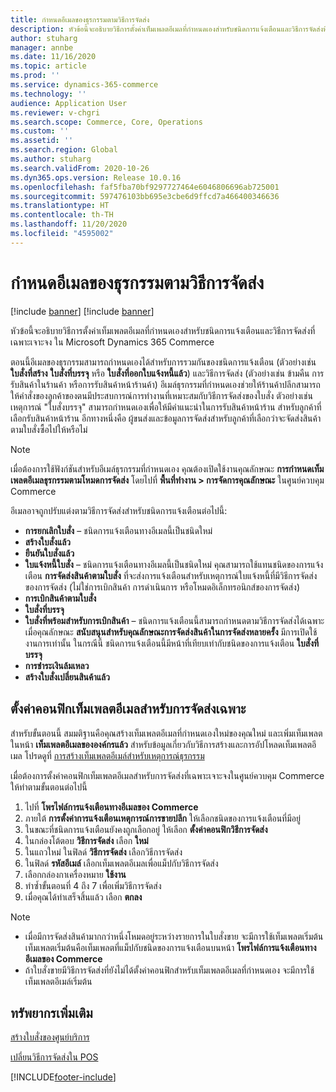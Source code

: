 ```yaml
---
title: กำหนดอีเมลของธุรกรรมตามวิธีการจัดส่ง
description: หัวข้อนี้จะอธิบายวิธีการตั้งค่าเท็มเพลตอีเมลที่กำหนดเองสำหรับชนิดการแจ้งเตือนและวิธีการจัดส่งที่เฉพาะเจาะจง ใน Microsoft Dynamics 365 Commerce
author: stuharg
manager: annbe
ms.date: 11/16/2020
ms.topic: article
ms.prod: ''
ms.service: dynamics-365-commerce
ms.technology: ''
audience: Application User
ms.reviewer: v-chgri
ms.search.scope: Commerce, Core, Operations
ms.custom: ''
ms.assetid: ''
ms.search.region: Global
ms.author: stuharg
ms.search.validFrom: 2020-10-26
ms.dyn365.ops.version: Release 10.0.16
ms.openlocfilehash: faf5fba70bf9297727464e6046806696ab725001
ms.sourcegitcommit: 597476103bb695e3cbe6d9ffcd7a466400346636
ms.translationtype: HT
ms.contentlocale: th-TH
ms.lasthandoff: 11/20/2020
ms.locfileid: "4595002"
---
```

# <a name="customize-transactional-emails-by-mode-of-delivery"></a>กำหนดอีเมลของธุรกรรมตามวิธีการจัดส่ง

[!include [banner](includes/banner.md)]
[!include [banner](includes/preview-banner.md)]

หัวข้อนี้จะอธิบายวิธีการตั้งค่าเท็มเพลตอีเมลที่กำหนดเองสำหรับชนิดการแจ้งเตือนและวิธีการจัดส่งที่เฉพาะเจาะจง ใน Microsoft Dynamics 365 Commerce

ตอนนี้อีเมลของธุรกรรมสามารถกำหนดเองได้สำหรับการรวมกันของชนิดการแจ้งเตือน (ตัวอย่างเช่น **ใบสั่งที่สร้าง** **ใบสั่งที่บรรจุ** หรือ  **ใบสั่งที่ออกใบแจ้งหนี้แล้ว**) และวิธีการจัดส่ง (ตัวอย่างเช่น ข้ามคืน การรับสินค้าในร้านค้า หรือการรับสินค้าหน้าร้านค้า) อีเมล์ธุรกรรมที่กำหนดเองช่วยให้ร้านค้าปลีกสามารถให้คำสั่งของลูกค้าของตนมีประสบการณ์การทำงานที่เหมาะสมกับวิธีการจัดส่งของใบสั่ง ตัวอย่างเช่น เหตุการณ์ "ใบสั่งบรรจุ" สามารถกำหนดเองเพื่อให้มีคำแนะนำในการรับสินค้าหน้าร้าน สำหรับลูกค้าที่เลือกรับสินค้าหน้าร้าน อีกทางหนึ่งคือ ผู้ขนส่งและข้อมูลการจัดส่งสำหรับลูกค้าที่เลือกว่าจะจัดส่งสินค้าตามใบสั่งซื้อไปให้หรือไม่

> [!NOTE]
> เมื่อต้องการใช้ฟังก์ชันสำหรับอีเมล์ธุรกรรมที่กำหนดเอง คุณต้องเปิดใช้งานคุณลักษณะ **การกำหนดเท็มเพลตอีเมลธุรกรรมตามโหมดการจัดส่ง** โดยไปที่ **พื้นที่ทำงาน \> การจัดการคุณลักษณะ** ในศูนย์ควบคุม Commerce

อีเมลอาจถูกปรับแต่งตามวิธีการจัดส่งสำหรับชนิดการแจ้งเตือนต่อไปนี้:

- **การยกเลิกใบสั่ง** – ชนิดการแจ้งเตือนทางอีเมลนี้เป็นชนิดใหม่
- **สร้างใบสั่งแล้ว**
- **ยืนยันใบสั่งแล้ว**
- **ใบแจ้งหนี้ใบสั่ง** – ชนิดการแจ้งเตือนทางอีเมลนี้เป็นชนิดใหม่ คุณสามารถใช้แทนชนิดของการแจ้งเตือน **การจัดส่งสินค้าตามใบสั่ง** ที่จะส่งการแจ้งเตือนสำหรับเหตุการณ์ใบแจ้งหนี้ที่มีวิธีการจัดส่งของการจัดส่ง (ไม่ใช่การเบิกสินค้า การดำเนินการ หรือโหมดอิเล็กทรอนิกส์ของการจัดส่ง)
- **การเบิกสินค้าตามใบสั่ง**
- **ใบสั่งที่บรรจุ**
- **ใบสั่งที่พร้อมสำหรับการเบิกสินค้า** – ชนิดการแจ้งเตือนนี้สามารถกำหนดตามวิธีการจัดส่งได้เฉพาะเมื่อคุณลักษณะ **สนับสนุนสำหรับคุณลักษณะการจัดส่งสินค้าในการจัดส่งหลายครั้ง** มีการเปิดใช้งานการเท่านั้น ในกรณีนี้ ชนิดการแจ้งเตือนนี้มีหน้าที่เทียบเท่ากับชนิดของการแจ้งเตือน **ใบสั่งที่บรรจุ**
- **การชำระเงินล้มเหลว**
- **สร้างใบสั่งเปลี่ยนสินค้าแล้ว**

## <a name="configure-email-templates-for-specific-modes-of-delivery"></a>ตั้งค่าคอนฟิกเท็มเพลตอีเมลสำหรับการจัดส่งเฉพาะ

สำหรับขั้นตอนนี้ สมมติฐานคือคุณสร้างเท็มเพลตอีเมลที่กำหนดเองใหม่ของคุณใหม่ และเพิ่มเท็มเพลตในหน้า **เท็มเพลตอีเมลขององค์กรแล้ว** สำหรับข้อมูลเกี่ยวกับวิธีการสร้างและการอัปโหลดเท็มเพลตอีเมล โปรดดูที่ [การสร้างเท็มเพลตอีเมล์สำหรับเหตุการณ์ธุรกรรม](email-templates-transactions.md)

เมื่อต้องการตั้งค่าคอนฟิกเท็มเพลตอีเมลสำหรับการจัดส่งที่เฉพาะเจาะจงในศูนย์ควบคุม Commerce ให้ทำตามขั้นตอนต่อไปนี้

1. ไปที่ **โพรไฟล์การแจ้งเตือนทางอีเมลของ Commerce**
1. ภายใต้ **การตั้งค่าการแจ้งเตือนเหตุการณ์การขายปลีก** ให้เลือกชนิดของการแจ้งเตือนที่มีอยู่
1. ในขณะที่ชนิดการแจ้งเตือนยังคงถูกเลือกอยู่ ให้เลือก **ตั้งค่าคอนฟิกวิธีการจัดส่ง**
1. ในกล่องโต้ตอบ **วิธีการจัดส่ง** เลือก **ใหม่**
1. ในแถวใหม่ ในฟิลด์ **วิธีการจัดส่ง** เลือกวิธีการจัดส่ง
1. ในฟิลด์ **รหัสอีเมล์** เลือกเท็มเพลตอีเมลเพื่อแม็ปกับวิธีการจัดส่ง
1. เลือกกล่องกาเครื่องหมาย **ใช้งาน**
1. ทำซ้ำขั้นตอนที่ 4 ถึง 7 เพื่อเพิ่มวิธีการจัดส่ง
1. เมื่อคุณได้ทำเสร็จสิ้นแล้ว เลือก **ตกลง**

> [!NOTE]
> - เมื่อมีการจัดส่งสินค้ามากกว่าหนึ่งโหมดอยู่ระหว่างรายการในใบสั่งขาย จะมีการใช้เท็มเพลตเริ่มต้น เท็มเพลตเริ่มต้นคือเท็มเพลตที่แม็ปกับชนิดของการแจ้งเตือนบนหน้า **โพรไฟล์การแจ้งเตือนทางอีเมลของ Commerce**
> - ถ้าใบสั่งขายมีวิธีการจัดส่งที่ยังไม่ได้ตั้งค่าคอนฟิกสำหรับเท็มเพลตอีเมลที่กำหนดเอง จะมีการใช้เท็มเพลตอีเมล์เริ่มต้น

## <a name="additional-resources"></a>ทรัพยากรเพิ่มเติม

[สร้างใบสั่งของศูนย์บริการ](tasks/create-call-center-orders.md)

[เปลี่ยนวิธีการจัดส่งใน POS](pos-change-delivery-mode.md)


[!INCLUDE[footer-include](../includes/footer-banner.md)]